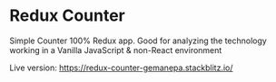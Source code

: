 # Redux Counter

Simple Counter 100% Redux app. Good for analyzing the technology working in a Vanilla JavaScript & non-React environment

Live version:
https://redux-counter-gemanepa.stackblitz.io/

